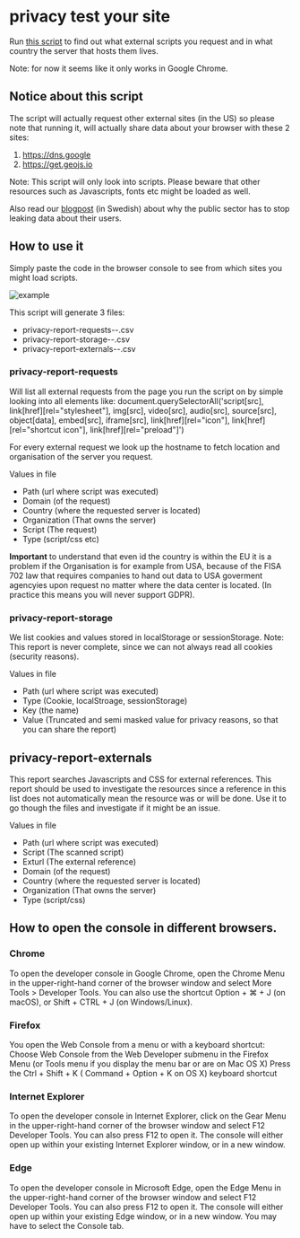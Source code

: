 # privacy test your site
Run [this script](https://github.com/tomper00/privacy-test-your-site/blob/main/scan-site.js) to find out what external scripts you request and in what country the server that hosts them lives.

Note: for now it seems like it only works in Google Chrome.

## Notice about this script

The script will actually request other external sites (in the US) so please note that running it, will actually share  data about your browser with these 2 sites:

1. https://dns.google
2. https://get.geojs.io

Note: This script will only look into scripts. Please beware that other resources such as Javascripts, fonts etc might be loaded as well.

Also read our [blogpost](https://www.digitalist.se/blogg/svenska-myndigheter-maste-sluta-att-lacka-data-om-svenska-medborgares-surfvanor) (in Swedish) about why the public sector has to stop leaking data about their users.

## How to use it

Simply paste the code in the browser console to see from which sites you might load scripts.

![example](./example.png)

This script will generate 3 files:
* privacy-report-requests-<hostname>-<date>.csv
* privacy-report-storage-<hostname>-<date>.csv
* privacy-report-externals-<hostname>-<date>.csv

### privacy-report-requests
Will list all external requests from the page you run the script on by simple looking into all elements like:
document.querySelectorAll('script[src], link[href][rel="stylesheet"], img[src], video[src], audio[src], source[src], object[data], embed[src], iframe[src], link[href][rel="icon"], link[href][rel="shortcut icon"], link[href][rel="preload"]')

For every external request we look up the hostname to fetch location and organisation of the server you request.

Values in file
* Path (url	where script was executed)
* Domain (of the request)
* Country (where the requested server is located)
* Organization (That owns the server)
* Script (The request)
* Type (script/css etc)

**Important** to understand that even id the country is within the EU it is a problem if the Organisation is for example from USA, because of the FISA 702 law that requires companies to hand out data to USA goverment agencyies upon request no matter where the data center is located. (In practice this means you will never support GDPR).

### privacy-report-storage
We list cookies and values stored in localStorage or sessionStorage.
Note: This report is never complete, since we can not always read all cookies (security reasons). 

Values in file
* Path (url	where script was executed)
* Type (Cookie, localStroage, sessionStorage)
* Key (the name)
* Value (Truncated and semi masked value for privacy reasons, so that you can share the report)

## privacy-report-externals
This report searches  Javascripts and CSS for external references. 
This report should be used to investigate the resources since a reference in this list does not automatically mean the resource was or will be done.
Use it to go though the files and investigate if it might be an issue. 

Values in file
* Path (url	where script was executed)
* Script (The scanned script)
* Exturl (The external reference)
* Domain (of the request)
* Country (where the requested server is located)
* Organization (That owns the server)
* Type (script/css)


## How to open the console in different browsers.

### Chrome

To open the developer console in Google Chrome, open the Chrome Menu in the upper-right-hand corner of the browser window and select More Tools > Developer Tools. You can also use the shortcut Option + ⌘ + J (on macOS), or Shift + CTRL + J (on Windows/Linux).

### Firefox

You open the Web Console from a menu or with a keyboard shortcut: Choose Web Console from the Web Developer submenu in the Firefox Menu (or Tools menu if you display the menu bar or are on Mac OS X) Press the Ctrl + Shift + K ( Command + Option + K on OS X) keyboard shortcut

### Internet Explorer

To open the developer console in Internet Explorer, click on the Gear Menu in the upper-right-hand corner of the browser window and select F12 Developer Tools. You can also press F12 to open it. The console will either open up within your existing Internet Explorer window, or in a new window.

### Edge

To open the developer console in Microsoft Edge, open the Edge Menu in the upper-right-hand corner of the browser window and select F12 Developer Tools. You can also press F12 to open it. The console will either open up within your existing Edge window, or in a new window. You may have to select the Console tab.

